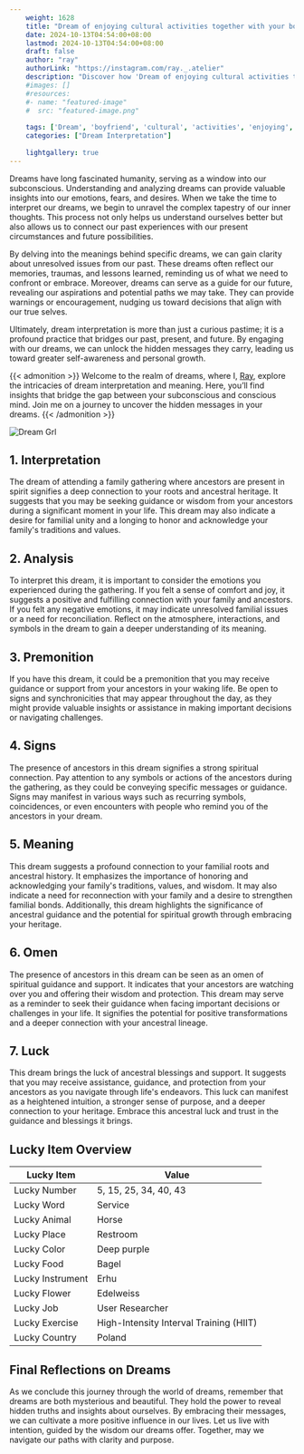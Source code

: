 ```yaml
---
    weight: 1628
    title: "Dream of enjoying cultural activities together with your boyfriend"  # Assuming 'title' column exists
    date: 2024-10-13T04:54:00+08:00
    lastmod: 2024-10-13T04:54:00+08:00
    draft: false
    author: "ray"
    authorLink: "https://instagram.com/ray._.atelier"
    description: "Discover how 'Dream of enjoying cultural activities together with your boyfriend' can interpret your future and uncover its significant meanings in your life."
    #images: []
    #resources:
    #- name: "featured-image"
    #  src: "featured-image.png"
    
    tags: ['Dream', 'boyfriend', 'cultural', 'activities', 'enjoying', 'together']
    categories: ["Dream Interpretation"]
    
    lightgallery: true
---
```

    
Dreams have long fascinated humanity, serving as a window into our subconscious. Understanding and analyzing dreams can provide valuable insights into our emotions, fears, and desires. When we take the time to interpret our dreams, we begin to unravel the complex tapestry of our inner thoughts. This process not only helps us understand ourselves better but also allows us to connect our past experiences with our present circumstances and future possibilities.

By delving into the meanings behind specific dreams, we can gain clarity about unresolved issues from our past. These dreams often reflect our memories, traumas, and lessons learned, reminding us of what we need to confront or embrace. Moreover, dreams can serve as a guide for our future, revealing our aspirations and potential paths we may take. They can provide warnings or encouragement, nudging us toward decisions that align with our true selves.

Ultimately, dream interpretation is more than just a curious pastime; it is a profound practice that bridges our past, present, and future. By engaging with our dreams, we can unlock the hidden messages they carry, leading us toward greater self-awareness and personal growth.

{{< admonition >}}
Welcome to the realm of dreams, where I, [Ray](https://instagram.com/ray._.atelier), explore the intricacies of dream interpretation and meaning. Here, you’ll find insights that bridge the gap between your subconscious and conscious mind. Join me on a journey to uncover the hidden messages in your dreams.
{{< /admonition >}}

![Dream Grl](https://cdn.pixabay.com/photo/2017/11/02/03/35/gothic-2910057_1280.jpg "Dream Grl")

## 1. Interpretation
 The dream of attending a family gathering where ancestors are present in spirit signifies a deep connection to your roots and ancestral heritage. It suggests that you may be seeking guidance or wisdom from your ancestors during a significant moment in your life. This dream may also indicate a desire for familial unity and a longing to honor and acknowledge your family's traditions and values.

## 2. Analysis
 To interpret this dream, it is important to consider the emotions you experienced during the gathering. If you felt a sense of comfort and joy, it suggests a positive and fulfilling connection with your family and ancestors. If you felt any negative emotions, it may indicate unresolved familial issues or a need for reconciliation. Reflect on the atmosphere, interactions, and symbols in the dream to gain a deeper understanding of its meaning.

## 3. Premonition
 If you have this dream, it could be a premonition that you may receive guidance or support from your ancestors in your waking life. Be open to signs and synchronicities that may appear throughout the day, as they might provide valuable insights or assistance in making important decisions or navigating challenges.

## 4. Signs
 The presence of ancestors in this dream signifies a strong spiritual connection. Pay attention to any symbols or actions of the ancestors during the gathering, as they could be conveying specific messages or guidance. Signs may manifest in various ways such as recurring symbols, coincidences, or even encounters with people who remind you of the ancestors in your dream.

## 5. Meaning
 This dream suggests a profound connection to your familial roots and ancestral history. It emphasizes the importance of honoring and acknowledging your family's traditions, values, and wisdom. It may also indicate a need for reconnection with your family and a desire to strengthen familial bonds. Additionally, this dream highlights the significance of ancestral guidance and the potential for spiritual growth through embracing your heritage.

## 6. Omen
 The presence of ancestors in this dream can be seen as an omen of spiritual guidance and support. It indicates that your ancestors are watching over you and offering their wisdom and protection. This dream may serve as a reminder to seek their guidance when facing important decisions or challenges in your life. It signifies the potential for positive transformations and a deeper connection with your ancestral lineage.

## 7. Luck
 This dream brings the luck of ancestral blessings and support. It suggests that you may receive assistance, guidance, and protection from your ancestors as you navigate through life's endeavors. This luck can manifest as a heightened intuition, a stronger sense of purpose, and a deeper connection to your heritage. Embrace this ancestral luck and trust in the guidance and blessings it brings.

## Lucky Item Overview
| Lucky Item          | Value              |
|---------------|--------------------|
| Lucky Number        | 5, 15, 25, 34, 40, 43  |
| Lucky Word          | Service |
| Lucky Animal        | Horse |
| Lucky Place         | Restroom     |
| Lucky Color         | Deep purple     |
| Lucky Food          | Bagel      |
| Lucky Instrument    | Erhu |
| Lucky Flower        | Edelweiss    |
| Lucky Job           | User Researcher       |
| Lucky Exercise      | High-Intensity Interval Training (HIIT)  |
| Lucky Country       | Poland    |


##  Final Reflections on Dreams

As we conclude this journey through the world of dreams, remember that dreams are both mysterious and beautiful. They hold the power to reveal hidden truths and insights about ourselves. By embracing their messages, we can cultivate a more positive influence in our lives. Let us live with intention, guided by the wisdom our dreams offer. Together, may we navigate our paths with clarity and purpose.

